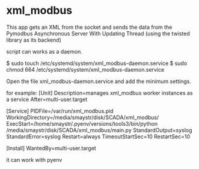 # xml_modbus
This app  gets an XML from the socket and sends the data from the Pymodbus Asynchronous Server With Updating Thread (using the twisted library as its backend) 

script can works as a daemon.

$ sudo touch /etc/systemd/system/xml_modbus-daemon.service
$ sudo chmod 664 /etc/systemd/system/xml_modbus-daemon.service

Open the file xml_modbus-daemon.service and add the minimum settings.

for example:
[Unit]
Description=manages xml_modbus worker instances as a service
After=multi-user.target

[Service]
PIDFile=/var/run/xml_modbus.pid
WorkingDirectory=/media/smaystr/disk/SCADA/xml_modbus/
ExecStart=/home/smaystr/.pyenv/versions/tools3/bin/python /media/smaystr/disk/SCADA/xml_modbus/main.py
StandardOutput=syslog
StandardError=syslog
Restart=always
TimeoutStartSec=10
RestartSec=10

[Install]
WantedBy=multi-user.target


it can work with pyenv